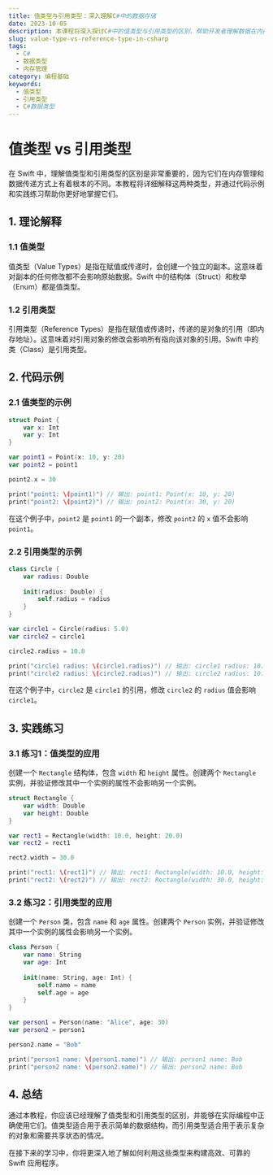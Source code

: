 ```yaml
---
title: 值类型与引用类型：深入理解C#中的数据存储
date: 2023-10-05
description: 本课程将深入探讨C#中的值类型与引用类型的区别，帮助开发者理解数据在内存中的存储方式及其对编程的影响。
slug: value-type-vs-reference-type-in-csharp
tags:
  - C#
  - 数据类型
  - 内存管理
category: 编程基础
keywords:
  - 值类型
  - 引用类型
  - C#数据类型
---
```


# 值类型 vs 引用类型

在 Swift 中，理解值类型和引用类型的区别是非常重要的，因为它们在内存管理和数据传递方式上有着根本的不同。本教程将详细解释这两种类型，并通过代码示例和实践练习帮助你更好地掌握它们。

## 1. 理论解释

### 1.1 值类型

值类型（Value Types）是指在赋值或传递时，会创建一个独立的副本。这意味着对副本的任何修改都不会影响原始数据。Swift 中的结构体（Struct）和枚举（Enum）都是值类型。

### 1.2 引用类型

引用类型（Reference Types）是指在赋值或传递时，传递的是对象的引用（即内存地址）。这意味着对引用对象的修改会影响所有指向该对象的引用。Swift 中的类（Class）是引用类型。

## 2. 代码示例

### 2.1 值类型的示例

```swift
struct Point {
    var x: Int
    var y: Int
}

var point1 = Point(x: 10, y: 20)
var point2 = point1

point2.x = 30

print("point1: \(point1)") // 输出: point1: Point(x: 10, y: 20)
print("point2: \(point2)") // 输出: point2: Point(x: 30, y: 20)
```

在这个例子中，`point2` 是 `point1` 的一个副本，修改 `point2` 的 `x` 值不会影响 `point1`。

### 2.2 引用类型的示例

```swift
class Circle {
    var radius: Double
    
    init(radius: Double) {
        self.radius = radius
    }
}

var circle1 = Circle(radius: 5.0)
var circle2 = circle1

circle2.radius = 10.0

print("circle1 radius: \(circle1.radius)") // 输出: circle1 radius: 10.0
print("circle2 radius: \(circle2.radius)") // 输出: circle2 radius: 10.0
```

在这个例子中，`circle2` 是 `circle1` 的引用，修改 `circle2` 的 `radius` 值会影响 `circle1`。

## 3. 实践练习

### 3.1 练习1：值类型的应用

创建一个 `Rectangle` 结构体，包含 `width` 和 `height` 属性。创建两个 `Rectangle` 实例，并验证修改其中一个实例的属性不会影响另一个实例。

```swift
struct Rectangle {
    var width: Double
    var height: Double
}

var rect1 = Rectangle(width: 10.0, height: 20.0)
var rect2 = rect1

rect2.width = 30.0

print("rect1: \(rect1)") // 输出: rect1: Rectangle(width: 10.0, height: 20.0)
print("rect2: \(rect2)") // 输出: rect2: Rectangle(width: 30.0, height: 20.0)
```

### 3.2 练习2：引用类型的应用

创建一个 `Person` 类，包含 `name` 和 `age` 属性。创建两个 `Person` 实例，并验证修改其中一个实例的属性会影响另一个实例。

```swift
class Person {
    var name: String
    var age: Int
    
    init(name: String, age: Int) {
        self.name = name
        self.age = age
    }
}

var person1 = Person(name: "Alice", age: 30)
var person2 = person1

person2.name = "Bob"

print("person1 name: \(person1.name)") // 输出: person1 name: Bob
print("person2 name: \(person2.name)") // 输出: person2 name: Bob
```

## 4. 总结

通过本教程，你应该已经理解了值类型和引用类型的区别，并能够在实际编程中正确使用它们。值类型适合用于表示简单的数据结构，而引用类型适合用于表示复杂的对象和需要共享状态的情况。

在接下来的学习中，你将更深入地了解如何利用这些类型来构建高效、可靠的 Swift 应用程序。